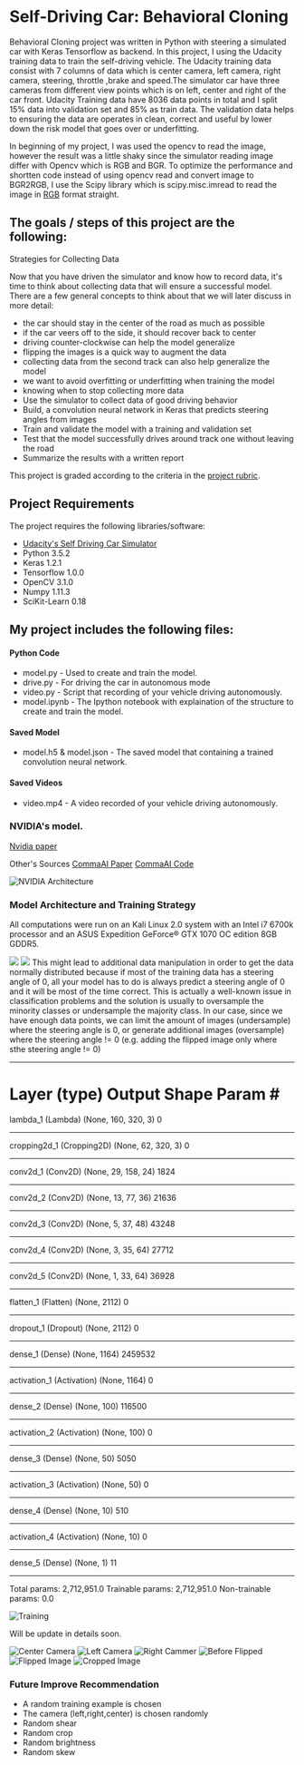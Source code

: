 Self-Driving Car: Behavioral Cloning
======
Behavioral Cloning project was written in Python with steering a simulated car with Keras Tensorflow as backend. In this project, I using the Udacity training data to train the self-driving vehicle.
The Udacity training data consist with 7 columns of data which is center camera, left camera, right camera, steering, throttle ,brake and speed.The simulator car have three cameras from different view points which is on left, center and right of the car front. Udacity Training data have 8036 data points in total and I split 15% data into validation set and 85% as train data. The validation data helps to ensuring the data are operates in clean, correct and useful by lower down the risk model that goes over or underfitting.


In beginning of my project, I was used the opencv to read the image, however the result was a little shaky since the simulator reading image differ with Opencv which is RGB and BGR. To optimize the performance and shortten code instead of using opencv read and convert image to BGR2RGB, I use the Scipy library which is scipy.misc.imread to read the image in [RGB](http://stackoverflow.com/questions/18714751/which-order-scipy-misc-imread-reads-the-color-images) format straight. 



## The goals / steps of this project are the following:
Strategies for Collecting Data

Now that you have driven the simulator and know how to record data, it's time to think about collecting data that will ensure a successful model. There are a few general concepts to think about that we will later discuss in more detail:

- the car should stay in the center of the road as much as possible
- if the car veers off to the side, it should recover back to center
- driving counter-clockwise can help the model generalize
- flipping the images is a quick way to augment the data
- collecting data from the second track can also help generalize the model
- we want to avoid overfitting or underfitting when training the model
- knowing when to stop collecting more data
- Use the simulator to collect data of good driving behavior
- Build, a convolution neural network in Keras that predicts steering angles from images
- Train and validate the model with a training and validation set
- Test that the model successfully drives around track one without leaving the road
- Summarize the results with a written report

This project is graded according to the criteria in the [project rubric](https://review.udacity.com/#!/rubrics/432/view).

## Project Requirements

The project requires the following libraries/software:
- [Udacity's Self Driving Car Simulator](https://github.com/udacity/self-driving-car-sim)
- Python 3.5.2
- Keras 1.2.1
- Tensorflow 1.0.0
- OpenCV 3.1.0
- Numpy 1.11.3
- SciKit-Learn 0.18

## My project includes the following files:
#### Python Code
- model.py - Used to create and train the model.
- drive.py - For driving the car in autonomous mode
- video.py - Script that recording of your vehicle driving autonomously.
- model.ipynb - The Ipython notebook with explaination of the structure to create and train the model.
#### Saved Model
- model.h5 & model.json - The saved model that containing a trained convolution neural network.
#### Saved Videos
- video.mp4 - A video recorded of your vehicle driving autonomously.


### NVIDIA's model.
[Nvidia paper](https://images.nvidia.com/content/tegra/automotive/images/2016/solutions/pdf/end-to-end-dl-using-px.pdf)

Other's Sources
[CommaAI Paper](https://arxiv.org/pdf/1608.01230.pdf)
[CommaAI Code](https://github.com/commaai/research/blob/master/train_steering_model.py)

![NVIDIA Architecture](./Nvidia_CNN.png)


### Model Architecture and Training Strategy
All computations were run on an Kali Linux 2.0 system with an Intel i7 6700k processor and an ASUS Expedition GeForce® GTX 1070 OC edition 8GB GDDR5.

![](./steering2.png)
![](./steering1.png)
This might lead to additional data manipulation in order to get the data normally distributed because if most of the training data has a steering angle of 0, all your model has to do is always predict a steering angle of 0 and it will be most of the time correct. This is actually a well-known issue in classification problems and the solution is usually to oversample the minority classes or undersample the majority class. In our case, since we have enough data points, we can limit the amount of images (undersample) where the steering angle is 0, or generate additional images (oversample) where the steering angle != 0 (e.g. adding the flipped image only where sthe steering angle != 0)

_________________________________________________________________
Layer (type)                 Output Shape              Param #   
=================================================================
lambda_1 (Lambda)            (None, 160, 320, 3)       0         
_________________________________________________________________
cropping2d_1 (Cropping2D)    (None, 62, 320, 3)        0         
_________________________________________________________________
conv2d_1 (Conv2D)            (None, 29, 158, 24)       1824      
_________________________________________________________________
conv2d_2 (Conv2D)            (None, 13, 77, 36)        21636     
_________________________________________________________________
conv2d_3 (Conv2D)            (None, 5, 37, 48)         43248     
_________________________________________________________________
conv2d_4 (Conv2D)            (None, 3, 35, 64)         27712     
_________________________________________________________________
conv2d_5 (Conv2D)            (None, 1, 33, 64)         36928     
_________________________________________________________________
flatten_1 (Flatten)          (None, 2112)              0         
_________________________________________________________________
dropout_1 (Dropout)          (None, 2112)              0         
_________________________________________________________________
dense_1 (Dense)              (None, 1164)              2459532   
_________________________________________________________________
activation_1 (Activation)    (None, 1164)              0         
_________________________________________________________________
dense_2 (Dense)              (None, 100)               116500    
_________________________________________________________________
activation_2 (Activation)    (None, 100)               0         
_________________________________________________________________
dense_3 (Dense)              (None, 50)                5050      
_________________________________________________________________
activation_3 (Activation)    (None, 50)                0         
_________________________________________________________________
dense_4 (Dense)              (None, 10)                510       
_________________________________________________________________
activation_4 (Activation)    (None, 10)                0         
_________________________________________________________________
dense_5 (Dense)              (None, 1)                 11        
_________________________________________________________________
Total params: 2,712,951.0
Trainable params: 2,712,951.0
Non-trainable params: 0.0

![Training](./training.png)

Will be update in details soon.

![Center Camera](./center.png)
![Left Camera](./left.png)
![Right Cammer](./right.png)
![Before Flipped](./beforeflipped.png)
![Flipped Image](./flipped.png)
![Cropped Image](./cropped.png)

### Future Improve Recommendation
- A random training example is chosen
- The camera (left,right,center) is chosen randomly
- Random shear
- Random crop
- Random brightness
- Random skew